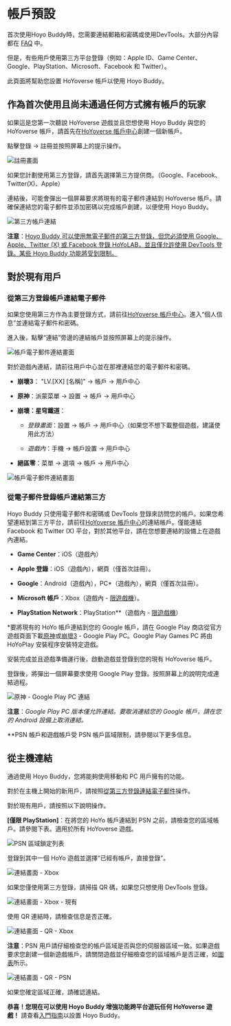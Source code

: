 # 帳戶預設

首次使用Hoyo Buddy時，您需要連結郵箱和密碼或使用DevTools。大部分內容都在 [FAQ](./FAQ.md) 中。

但是，有些用戶使用第三方平台登錄（例如：Apple ID、Game Center、Google、PlayStation、Microsoft、Facebook 和 Twitter）。

此頁面將幫助您設置 HoYoverse 帳戶以使用 Hoyo Buddy。

## 作為首次使用且尚未通過任何方式擁有帳戶的玩家

如果這是您第一次聽說 HoYoverse 遊戲並且您想使用 Hoyo Buddy 與您的 HoYoverse 帳戶，請首先在[HoYoverse 帳戶中心](https://account.hoyoverse.com)創建一個新帳戶。

點擊登錄 -> 註冊並按照屏幕上的提示操作。

![註冊畫面](../../../../src/assets/images/hb-account/web/sign-up_no-link.png)

如果您計劃使用第三方登錄，請首先選擇第三方提供商。（Google、Facebook、Twitter(X)、Apple）

連結後，可能會彈出一個屏幕要求將現有的電子郵件連結到 HoYoverse 帳戶。請確保連結您的電子郵件並添加密碼以完成帳戶創建，以便使用 Hoyo Buddy。

![第三方帳戶連結](../../../../src/assets/images/hb-account/web/sign-up_google-link.png)

**注意**：<u>Hoyo Buddy 可以使用無電子郵件的第三方登錄，但您必須使用 Google、Apple、Twitter (X) 或 Facebook 登錄 HoYoLAB，並且僅允許使用 DevTools 登錄。某些 Hoyo Buddy 功能將受到限制。</u>

## 對於現有用戶

### 從第三方登錄帳戶連結電子郵件

如果您使用第三方作為主要登錄方式，請前往[HoYoverse 帳戶中心](https://account.hoyoverse.com)。進入“個人信息”並連結電子郵件和密碼。

進入後，點擊“連結”旁邊的連結帳戶並按照屏幕上的提示操作。

![帳戶電子郵件連結畫面](../../../../src/assets/images/hb-account/web/post-link.png)

對於遊戲內連結，請前往用戶中心並在那裡連結您的電子郵件和密碼。

- **崩壞3**： "LV.[XX] [名稱]" -> 帳戶 -> 用戶中心

- **原神**：派蒙菜單 -> 設置 -> 帳戶 -> 用戶中心

- **崩壞：星穹鐵道**：

  - *登錄畫面*：設置 -> 帳戶 -> 用戶中心（如果您不想下載整個遊戲，建議使用此方法）

  - *遊戲內*：手機 -> 帳戶設置 -> 用戶中心

- **絕區零**：菜單 -> 選項 -> 帳戶 -> 用戶中心

![帳戶電子郵件連結畫面](../../../../src/assets/images/hb-account/pc/in-game-email.png)

### 從電子郵件登錄帳戶連結第三方

Hoyo Buddy 只使用電子郵件和密碼或 DevTools 登錄來訪問您的帳戶。如果您希望連結到第三方平台，請前往[HoYoverse 帳戶中心](https://account.hoyoverse.com)的連結帳戶。僅能連結 Facebook 和 Twitter (X) 平台，對於其他平台，請在您想要連結的設備上在遊戲內連結。

- **Game Center**：iOS（遊戲內）

- **Apple 登錄**：iOS（遊戲內），網頁（僅首次註冊）。

- **Google**：Android（遊戲內），PC*（遊戲內），網頁（僅首次註冊）。

- **Microsoft 帳戶**：Xbox（遊戲內 - [限遊戲機](./Before-Start.md#從主機連結)）。

- **PlayStation Network**：PlayStation**（遊戲內 - [限遊戲機](./Before-Start.md#從主機連結)）

*要將現有的 HoYo 帳戶連結到您的 Google 帳戶，請在 Google Play 商店從官方遊戲頁面下載[原神](https://genshin.hoyoverse.com)或[崩壞3](https://honkaiimpact3.hoyoverse.com/) - Google Play PC。Google Play Games PC 將由 HoYoPlay 安裝程序安裝特定遊戲。

安裝完成並且遊戲準備運行後，啟動遊戲並登錄到您的現有 HoYoverse 帳戶。

登錄後，將彈出一個屏幕要求使用 Google Play 登錄。按照屏幕上的說明完成連結過程。

![原神 - Google Play PC 連結](../../../../src/assets/images/hb-account/pc/hk4e_google.png)

**注意**：_Google Play PC 版本僅允許連結。要取消連結您的 Google 帳戶，請在您的 Android 設備上取消連結。_

**PSN 帳戶和遊戲帳戶受 PSN 帳戶區域限制，請參閱以下更多信息。

## 從主機連結

通過使用 Hoyo Buddy，您將能夠使用移動和 PC 用戶擁有的功能。

對於在主機上開始的新用戶，請按照[從第三方登錄連結電子郵件](./Before-Start.md#linking-an-email-from-third-party-login)操作。

對於現有用戶，請按照以下說明操作。

**[僅限 PlayStation]**：在將您的 HoYo 帳戶連結到 PSN 之前，請檢查您的區域帳戶。請參閱下表。適用於所有 HoYoverse 遊戲。

![PSN 區域鎖定列表](../../../../src/assets/images/hb-account/console/PSN_Region_Lock.png)

登錄到其中一個 HoYo 遊戲並選擇“已經有帳戶，直接登錄”。

![連結畫面 - Xbox](../../../../src/assets/images/hb-account/console/xbox-link_1.png)

如果您僅使用第三方登錄，請掃描 QR 碼，如果您只想使用 DevTools 登錄。

![連結畫面 - Xbox - 現有](../../../../src/assets/images/hb-account/console/xbox-link_2.png)

使用 QR 連結時，請檢查信息是否正確。

![連結畫面 - QR - Xbox](../../../../src/assets/images/hb-account/console/qr_link-1.png)

**注意**：PSN 用戶請仔細檢查您的帳戶區域是否與您的伺服器區域一致。如果遊戲要求您創建一個新遊戲帳戶，請關閉遊戲並仔細檢查您的區域帳戶是否正確，如[圖表](./Before-Start.md#從主機連結)所示。

![連結畫面 - QR - PSN](../../../../src/assets/images/hb-account/console/qr_link-psn.png)

如果您確定區域正確，請確認連結。

**恭喜！您現在可以使用 Hoyo Buddy 增強功能跨平台遊玩任何 HoYoverse 遊戲！** 請查看[入門指南](./Getting-Started.md)以設置 Hoyo Buddy。
